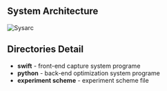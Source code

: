 ## System Architecture

![Sysarc](https://github.com/Huoyanlifusu/UWB-ARKit-Integratiion/blob/main/MuAR_summary/pics/systemarc.png)


## Directories Detail

* __swift__ - front-end capture system programe
* __python__ - back-end optimization system programe
* __experiment scheme__ - experiment scheme file
